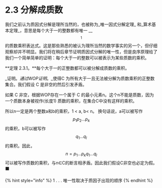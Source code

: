 # 2.3 分解成质数

我们之前认为质因式分解是理所当然的，也被称为_唯一因式分解定理_ 和_算术基本定理_，意思是每个大于一的整数都有唯一 __$$^1$$ 的质数乘积表达式。这是那些熟悉的被认为理所当然的数学事实的另一个，但仔细观察却并不明显。我们将在稍后章节证明质因式分解的唯一性，但是良序原理给了我们一个简单简单的证明：每个大于一的整数可以被表示为某些质数的乘积。

**定理 2.3.1。**每个大于一的正整数都可以被分解成质数的乘积。

_证明。_通过WOP证明_。_使得C 为所有大于一且无法被分解为质数乘积的正整数集合。我们假设 C 是非空的然后引发矛盾。

如果 C 非空，根据WOP存在一个属于 C 的最小元素n。这个n不能是质数，因为一个质数本身被视作\(长度1\) 质数的乘积，在集合C中没有这样的乘积。

所以n一定是两个整数a和b的乘积，1 &lt; a, b&lt; n。 换句话说，a可以被写作 $$p _1p_2...p_k$$ 的乘积，b可以被写作 $$q _1...q_l$$ 的乘积。因此， $$n = p _1...p_kq_1...q_l$$ 可以被写作质数的乘积，与n∈C的断言相矛盾。因此我们假设C非空也必定为假。                                                                                                                                                ⬛️

{% hint style="info" %}
1 . . . 唯一性取决于质因子出现的顺序
{% endhint %}

